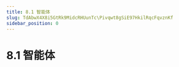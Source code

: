 ```yaml
---
title: 8.1 智能体
slug: TdAbwX4X8i5GtRk9MidcRHUunTc\Pivqwt8gSiE97HkilRqcFqvznKf
sidebar_position: 0
---
```



# 8.1 智能体


